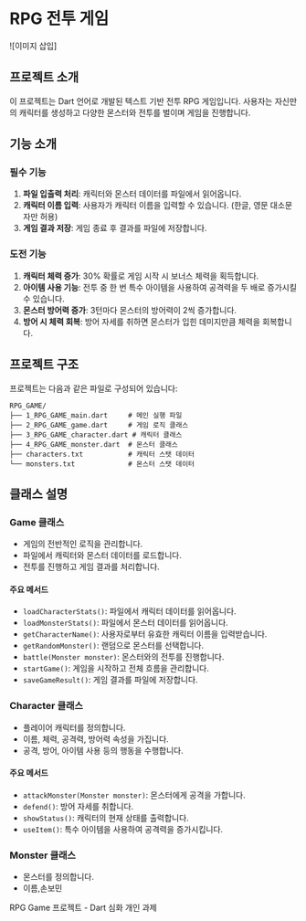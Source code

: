 # RPG 전투 게임

![이미지 삽입]

## 프로젝트 소개

이 프로젝트는 Dart 언어로 개발된 텍스트 기반 전투 RPG 게임입니다. 사용자는 자신만의 캐릭터를 생성하고 다양한 몬스터와 전투를 벌이며 게임을 진행합니다.

## 기능 소개

### 필수 기능
1. **파일 입출력 처리**: 캐릭터와 몬스터 데이터를 파일에서 읽어옵니다.
2. **캐릭터 이름 입력**: 사용자가 캐릭터 이름을 입력할 수 있습니다. (한글, 영문 대소문자만 허용)
3. **게임 결과 저장**: 게임 종료 후 결과를 파일에 저장합니다.

### 도전 기능
1. **캐릭터 체력 증가**: 30% 확률로 게임 시작 시 보너스 체력을 획득합니다.
2. **아이템 사용 기능**: 전투 중 한 번 특수 아이템을 사용하여 공격력을 두 배로 증가시킬 수 있습니다.
3. **몬스터 방어력 증가**: 3턴마다 몬스터의 방어력이 2씩 증가합니다.
4. **방어 시 체력 회복**: 방어 자세를 취하면 몬스터가 입힌 데미지만큼 체력을 회복합니다.

## 프로젝트 구조

프로젝트는 다음과 같은 파일로 구성되어 있습니다:

```
RPG_GAME/
├── 1_RPG_GAME_main.dart     # 메인 실행 파일
├── 2_RPG_GAME_game.dart     # 게임 로직 클래스
├── 3_RPG_GAME_character.dart # 캐릭터 클래스
├── 4_RPG_GAME_monster.dart  # 몬스터 클래스
├── characters.txt           # 캐릭터 스탯 데이터
└── monsters.txt             # 몬스터 스탯 데이터
```

## 클래스 설명

### Game 클래스
- 게임의 전반적인 로직을 관리합니다.
- 파일에서 캐릭터와 몬스터 데이터를 로드합니다.
- 전투를 진행하고 게임 결과를 처리합니다.

#### 주요 메서드
- `loadCharacterStats()`: 파일에서 캐릭터 데이터를 읽어옵니다.
- `loadMonsterStats()`: 파일에서 몬스터 데이터를 읽어옵니다.
- `getCharacterName()`: 사용자로부터 유효한 캐릭터 이름을 입력받습니다.
- `getRandomMonster()`: 랜덤으로 몬스터를 선택합니다.
- `battle(Monster monster)`: 몬스터와의 전투를 진행합니다.
- `startGame()`: 게임을 시작하고 전체 흐름을 관리합니다.
- `saveGameResult()`: 게임 결과를 파일에 저장합니다.

### Character 클래스
- 플레이어 캐릭터를 정의합니다.
- 이름, 체력, 공격력, 방어력 속성을 가집니다.
- 공격, 방어, 아이템 사용 등의 행동을 수행합니다.

#### 주요 메서드
- `attackMonster(Monster monster)`: 몬스터에게 공격을 가합니다.
- `defend()`: 방어 자세를 취합니다.
- `showStatus()`: 캐릭터의 현재 상태를 출력합니다.
- `useItem()`: 특수 아이템을 사용하여 공격력을 증가시킵니다.

### Monster 클래스
- 몬스터를 정의합니다.
- 이름,손보민

RPG Game 프로젝트 - Dart 심화 개인 과제
